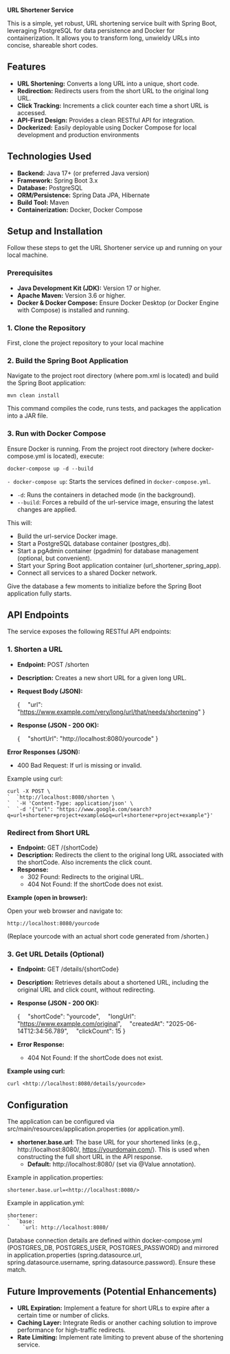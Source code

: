 **URL Shortener Service**

This is a simple, yet robust, URL shortening service built with Spring Boot, leveraging PostgreSQL for data persistence and Docker for containerization. It allows you to transform long, unwieldy URLs into concise, shareable short codes.
## <a name="_oav806jfk69d"></a>**Features**
- **URL Shortening:** Converts a long URL into a unique, short code.
- **Redirection:** Redirects users from the short URL to the original long URL.
- **Click Tracking:** Increments a click counter each time a short URL is accessed.
- **API-First Design:** Provides a clean RESTful API for integration.
- **Dockerized:** Easily deployable using Docker Compose for local development and production environments
## <a name="_sprhfsy9d5q7"></a>**Technologies Used**
- **Backend:** Java 17+ (or preferred Java version)
- **Framework:** Spring Boot 3.x
- **Database:** PostgreSQL
- **ORM/Persistence:** Spring Data JPA, Hibernate
- **Build Tool:** Maven
- **Containerization:** Docker, Docker Compose
## <a name="_v00klr1pjmcw"></a>**Setup and Installation**
Follow these steps to get the URL Shortener service up and running on your local machine.
### <a name="_j7cmtgutopbd"></a>**Prerequisites**
- **Java Development Kit (JDK):** Version 17 or higher.
- **Apache Maven:** Version 3.6 or higher.
- **Docker & Docker Compose:** Ensure Docker Desktop (or Docker Engine with Compose) is installed and running.
### <a name="_z0k655isgb6n"></a>**1. Clone the Repository**
First, clone the project repository to your local machine

### <a name="_9gdxwklquv3r"></a>**2. Build the Spring Boot Application**
Navigate to the project root directory (where pom.xml is located) and build the Spring Boot application:

    mvn clean install

This command compiles the code, runs tests, and packages the application into a JAR file.
### <a name="_nt742fdo0v6q"></a>**3. Run with Docker Compose**
Ensure Docker is running. From the project root directory (where docker-compose.yml is located), execute:

    docker-compose up -d --build

`- docker-compose up`: Starts the services defined in `docker-compose.yml`.
- `-d`: Runs the containers in detached mode (in the background).
- `--build`: Forces a rebuild of the url-service image, ensuring the latest changes are applied.

This will:

- Build the url-service Docker image.
- Start a PostgreSQL database container (postgres\_db).
- Start a pgAdmin container (pgadmin) for database management (optional, but convenient).
- Start your Spring Boot application container (url\_shortener\_spring\_app).
- Connect all services to a shared Docker network.

Give the database a few moments to initialize before the Spring Boot application fully starts.
## <a name="_rc02i9x638ph"></a>**API Endpoints**
The service exposes the following RESTful API endpoints:
### <a name="_klc8kj43eaa"></a>**1. Shorten a URL**
 - **Endpoint:** POST /shorten
 - **Description:** Creates a new short URL for a given long URL.
 - **Request Body (JSON):**

    {
    `  `"url": "https://www.example.com/very/long/url/that/needs/shortening"
    }

 - **Response (JSON - 200 OK):**

    {
    `  `"shortUrl": "http://localhost:8080/yourcode"
    }

**Error Responses (JSON):**

- 400 Bad Request: If url is missing or invalid.

Example using curl:

    curl -X POST \
    `  `http://localhost:8080/shorten \
    `  `-H 'Content-Type: application/json' \
    `  `-d '{"url": "https://www.google.com/search?q=url+shortener+project+example&oq=url+shortener+project+example"}'

### <a name="_9fluiabg9qfs"></a>**Redirect from Short URL**
- **Endpoint:** GET /{shortCode}
- **Description:** Redirects the client to the original long URL associated with the shortCode. Also increments the click count.
- **Response:**
  - 302 Found: Redirects to the original URL.
  - 404 Not Found: If the shortCode does not exist.

**Example (open in browser):**

Open your web browser and navigate to:

    http://localhost:8080/yourcode

(Replace yourcode with an actual short code generated from /shorten.)
### <a name="_s2asycvg35lj"></a>**3. Get URL Details (Optional)**
- **Endpoint:** GET /details/{shortCode}
- **Description:** Retrieves details about a shortened URL, including the original URL and click count, without redirecting.
- **Response (JSON - 200 OK):**

    {
    `  `"shortCode": "yourcode",
    `  `"longUrl": "https://www.example.com/original",
    `  `"createdAt": "2025-06-14T12:34:56.789",
    `  `"clickCount": 15
    }

- **Error Response:**
  - 404 Not Found: If the shortCode does not exist.

**Example using curl:**

    curl <http://localhost:8080/details/yourcode>

## <a name="_yfz4qrmrola8"></a>**Configuration**
The application can be configured via src/main/resources/application.properties (or application.yml).

- **shortener.base.url**: The base URL for your shortened links (e.g., http://localhost:8080/, https://yourdomain.com/). This is used when constructing the full short URL in the API response.
  - **Default:** http://localhost:8080/ (set via @Value annotation).
  
 Example in application.properties:

    shortener.base.url=<http://localhost:8080/>

Example in application.yml:

    shortener:
    `  `base:
    `    `url: http://localhost:8080/

Database connection details are defined within docker-compose.yml (POSTGRES\_DB, POSTGRES\_USER, POSTGRES\_PASSWORD) and mirrored in application.properties (spring.datasource.url, spring.datasource.username, spring.datasource.password). Ensure these match.
## <a name="_neigcdykr2qi"></a>**Future Improvements (Potential Enhancements)**
- **URL Expiration:** Implement a feature for short URLs to expire after a certain time or number of clicks.
- **Caching Layer:** Integrate Redis or another caching solution to improve performance for high-traffic redirects.
- **Rate Limiting:** Implement rate limiting to prevent abuse of the shortening service.

